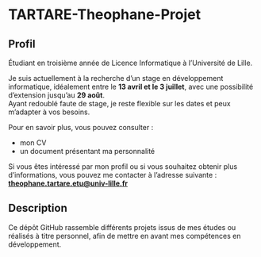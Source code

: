 # TARTARE-Theophane-Projet

## Profil  
Étudiant en troisième année de Licence Informatique à l’Université de Lille.  

Je suis actuellement à la recherche d’un stage en développement informatique, idéalement entre le **13 avril et le 3 juillet**, avec une possibilité d’extension jusqu’au **29 août**.  
Ayant redoublé faute de stage, je reste flexible sur les dates et peux m’adapter à vos besoins.  

Pour en savoir plus, vous pouvez consulter :  
- mon CV  
- un document présentant ma personnalité  

Si vous êtes intéressé par mon profil ou si vous souhaitez obtenir plus d’informations, vous pouvez me contacter à l’adresse suivante : **theophane.tartare.etu@univ-lille.fr**

## Description 

Ce dépôt GitHub rassemble différents projets issus de mes études ou réalisés à titre personnel, afin de mettre en avant mes compétences en développement.
